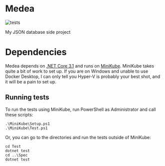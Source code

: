 # Medea
![tests](https://github.com/scato/medea/actions/workflows/push.yml/badge.svg)

My JSON database side project

# Dependencies
Medea depends on [.NET Core 3.1](https://dotnet.microsoft.com/en-us/download/dotnet/3.1) and runs on [MiniKube](https://minikube.sigs.k8s.io/docs/start/). MiniKube takes quite a bit of work to set up. If you are on Windows and unable to use Docker Desktop, I can only tell you Hyper-V is probably your best shot, and it will be a pain to set up.

## Running tests
To run the tests using MiniKube, run PowerShell as Administrator and call these scripts:

```
.\MiniKube\Setup.ps1
.\MiniKube\Test.ps1
```

Or, you can go to the directories and run the tests outside of MiniKube:

```
cd Test
dotnet test
cd ..\Spec
dotnet test
```
